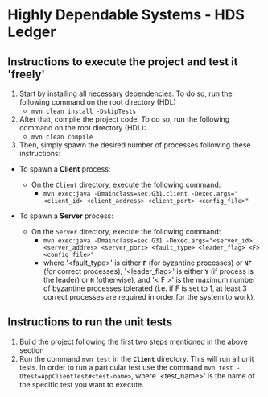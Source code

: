 # Highly Dependable Systems - HDS Ledger

## Instructions to execute the project and test it 'freely'
1. Start by installing all necessary dependencies. To do so, run the following command on the root directory (HDL)
    - `mvn clean install -DskipTests`
2. After that, compile the project code. To do so, run the following command on the root directory (HDL):
    - `mvn clean compile`
3. Then, simply spawn the desired number of processes following these instructions:
- To spawn a **Client** process:
    - On the `Client` directory, execute the following command:
        - `mvn exec:java -Dmainclass=sec.G31.client -Dexec.args="<client_id> <client_address> <client_port> <config_file>"`

- To spawn a **Server** process:
    - On the `Server` directory, execute the following command:
        - `mvn exec:java -Dmainclass=sec.G31 -Dexec.args="<server_id> <server_addres> <server_port> <fault_type> <leader_flag> <F> <config_file>"`
        - where '<fault_type>' is either **`F`** (for byzantine processes) or **`NF`** (for correct processes), '<leader_flag>' is either **`Y`** (if process is the leader) or **`N`** (otherwise), and '< F >' is the maximum number of byzantine processes tolerated (i.e. if F is set to 1, at least 3 correct processes are required in order for the system to work). 

## Instructions to run the unit tests
1. Build the project following the first two steps mentioned in the above section
2. Run the command `mvn test` in the **`Client`** directory. This will run all unit tests. In order to run a particular test use the command `mvn test -Dtest=AppClientTest#<test-name>`, where '<test_name>' is the name of the specific test you want to execute.
